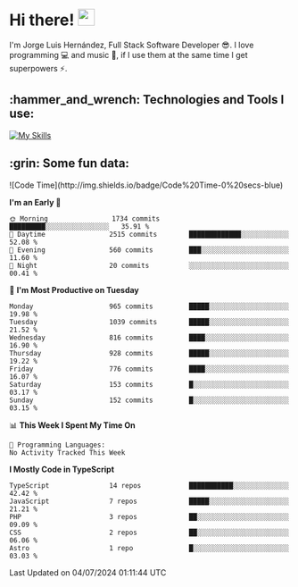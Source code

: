 <h1 align="left">
 <abc>
  <br>Hi there! <img src="https://user-images.githubusercontent.com/42378118/110234147-e3259600-7f4e-11eb-95be-0c4047144dea.gif" width="30"><br>
 </abc>
</h1>

I'm Jorge Luis Hernández, Full Stack Software Developer :sunglasses:. I love programming :computer: and music :musical_score:, if I use them at the same time I get superpowers :zap:. 


<h2 align="left">:hammer_and_wrench: Technologies and Tools I use:</h2>

[![My Skills](https://skillicons.dev/icons?i=js,ts,html,css,py,vue,react,next,nest,postgres,mysql)](https://skillicons.dev)

<h2 align="left">:grin: Some fun data:</h2>
<!--START_SECTION:waka-->
![Code Time](http://img.shields.io/badge/Code%20Time-0%20secs-blue)

**I'm an Early 🐤** 

```text
🌞 Morning                1734 commits        █████████░░░░░░░░░░░░░░░░   35.91 % 
🌆 Daytime                2515 commits        █████████████░░░░░░░░░░░░   52.08 % 
🌃 Evening                560 commits         ███░░░░░░░░░░░░░░░░░░░░░░   11.60 % 
🌙 Night                  20 commits          ░░░░░░░░░░░░░░░░░░░░░░░░░   00.41 % 
```
📅 **I'm Most Productive on Tuesday** 

```text
Monday                   965 commits         █████░░░░░░░░░░░░░░░░░░░░   19.98 % 
Tuesday                  1039 commits        █████░░░░░░░░░░░░░░░░░░░░   21.52 % 
Wednesday                816 commits         ████░░░░░░░░░░░░░░░░░░░░░   16.90 % 
Thursday                 928 commits         █████░░░░░░░░░░░░░░░░░░░░   19.22 % 
Friday                   776 commits         ████░░░░░░░░░░░░░░░░░░░░░   16.07 % 
Saturday                 153 commits         █░░░░░░░░░░░░░░░░░░░░░░░░   03.17 % 
Sunday                   152 commits         █░░░░░░░░░░░░░░░░░░░░░░░░   03.15 % 
```


📊 **This Week I Spent My Time On** 

```text
💬 Programming Languages: 
No Activity Tracked This Week
```

**I Mostly Code in TypeScript** 

```text
TypeScript               14 repos            ███████████░░░░░░░░░░░░░░   42.42 % 
JavaScript               7 repos             █████░░░░░░░░░░░░░░░░░░░░   21.21 % 
PHP                      3 repos             ██░░░░░░░░░░░░░░░░░░░░░░░   09.09 % 
CSS                      2 repos             ██░░░░░░░░░░░░░░░░░░░░░░░   06.06 % 
Astro                    1 repo              █░░░░░░░░░░░░░░░░░░░░░░░░   03.03 % 
```




 Last Updated on 04/07/2024 01:11:44 UTC
<!--END_SECTION:waka-->
